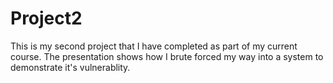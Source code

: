 # Project2
This is my second project that I have completed as part of my current course. The presentation shows how I brute forced my way into a system to demonstrate it's vulnerablity. 

